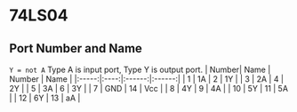 # 74LS04
## Port Number and Name
 `Y = not A`
Type A is input port, Type Y is output port.
| Number| Name | Number | Name   |
|:-----:|:----:|:------:|:------:|
| 1     | 1A   | 2      | 1Y     |
| 3     | 2A   | 4      | 2Y     |
| 5     | 3A   | 6      | 3Y     |
| 7     | GND  | 14     | Vcc    |
| 8     | 4Y   | 9      | 4A     |
| 10    | 5Y   | 11     | 5A     |
| 12    | 6Y   | 13     | aA     |

